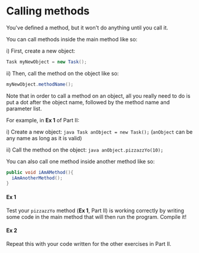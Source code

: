 Calling methods
===

You've defined a method, but it won't do anything until you call it.

You can call methods inside the main method like so:

i) First, create a new object:

```java
Task myNewObject = new Task();
```

ii)	Then, call the method on the object like so:

```java
myNewObject.methodName();
```

Note that in order to call a method on an object, all you really need to do is put a dot after the object name, followed by the method name and parameter list. 

For example, in **Ex 1** of Part II:

i) Create a new object: ```java Task anObject = new Task();``` (`anObject` can be any name as long as it is valid)

ii) Call the method on the object: ```java anObject.pizzazzYo(10);```

You can also call one method inside another method like so:

```java
public void iAmAMethod(){
  iAmAnotherMethod();
}
```

#### Ex 1

Test your `pizzazzYo` method (**Ex 1**, Part II) is working correctly by writing some code in the main method that will then run the program. Compile it!

#### Ex 2

Repeat this with your code written for the other exercises in Part II.
